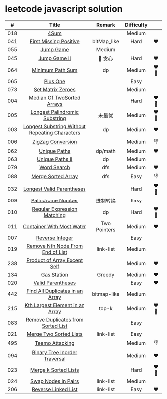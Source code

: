 # leetcode javascript solution

| # | Title | Remark | Difficulty | |
|:--:|:--:|:--:|:--:|:--:|
|018|[4Sum](https://github.com/MoruoFrog/leetcode/blob/master/Solution/018__4Sum.js)|  | Medium |
|041|[First Missing Positive](https://github.com/MoruoFrog/leetcode/blob/master/Solution/041__FirstMissingPositive.js)| bitMap_like | Hard | :heart: |
|055|[Jump Game](https://github.com/MoruoFrog/leetcode/blob/master/Solution/055__JumpGame.js)| Medium |
|045|[Jump Game II](https://github.com/MoruoFrog/leetcode/blob/master/Solution/045__JumpGame2.js)| 贪心| Hard | :heart: |
|064|[Minimum Path Sum](https://github.com/MoruoFrog/leetcode/blob/master/Solution/064__MinimumPathSum.js)|dp| Medium | :heart: :pushpin:|
|065|[Plus One](https://github.com/MoruoFrog/leetcode/blob/master/Solution/065__PlusOne.js)| | Easy |
|073|[Set Matrix Zeroes](https://github.com/MoruoFrog/leetcode/blob/master/Solution/073__SetMatrixZeroes.js)| | Medium |
|004|[Median Of TwoSorted Arrays](https://github.com/MoruoFrog/leetcode/blob/master/Solution/004__MedianOfTwoSortedArrays.js)|  | Hard | :heart: :pushpin:|
|005|[Longest Palindromic Substring](https://github.com/MoruoFrog/leetcode/blob/master/Solution/005__LongestPalindromicSubstring.js)| 未最优 | Medium |:heart: :pushpin: |
|003|[Longest Substring Without Repeating Characters](https://github.com/MoruoFrog/leetcode/blob/master/Solution/003__LongestSubstringWithoutRepeatingCharacters.js)| dp | Medium | :heart: |
|006|[ZigZag Conversion](https://github.com/MoruoFrog/leetcode/blob/master/Solution/006__ZigZagConversion.js)|  | Medium | :-1: |
|062|[Unique Paths](https://github.com/MoruoFrog/leetcode/blob/master/Solution/062__UniquePaths.js)| dp/math | Medium | :heart: |
|063|[Unique Paths II](https://github.com/MoruoFrog/leetcode/blob/master/Solution/063__UniquePathsII.js)| dp | Medium |  |
|079|[Word Search](https://github.com/MoruoFrog/leetcode/blob/master/Solution/079__WordSearch.js)| dfs | Medium | :heart: |
|088|[Merge Sorted Array](https://github.com/MoruoFrog/leetcode/blob/master/Solution/088__MergeSortedArray.js)| dfs | Easy | :-1: |
|032|[Longest Valid Parentheses](https://github.com/MoruoFrog/leetcode/blob/master/Solution/032_LongestValidParentheses.js)|  | Hard | :heart: :pushpin: |
|009|[Palindrome Number](https://github.com/MoruoFrog/leetcode/blob/master/Solution/009__PalindromeNumber.js)| 进制转换 | Easy | |
|010|[Regular Expression Matching](https://github.com/MoruoFrog/leetcode/blob/master/Solution/010__RegularExpressionMatching.js)| dp | Hard | :heart: :pushpin: |
|011|[Container With Most Water](https://github.com/MoruoFrog/leetcode/blob/master/Solution/011__ContainerWithMostWater.js)| Two Pointers | Medium | :heart: |
|007|[Reverse Integer](https://github.com/MoruoFrog/leetcode/blob/master/Solution/007__ReverseInteger.js)|  | Easy |  |
|019|[Remove Nth Node From End of List](https://github.com/MoruoFrog/leetcode/blob/master/Solution/019__RemoveNthNodeFromEndofList.js)| link-list | Medium |  |
|238|[Product of Array Except Self](https://github.com/MoruoFrog/leetcode/blob/master/Solution/238__ProductofArrayExceptSelf.js)|  | Medium | :heart: |
|134|[Gas Station](https://github.com/MoruoFrog/leetcode/blob/master/Solution/134__GasStation.js)| Greedy | Medium | :heart: |
|020|[Valid Parentheses](https://github.com/MoruoFrog/leetcode/blob/master/Solution/020__ValidParentheses.js)|  | Easy | :heart: |
|442|[Find All Duplicates in an Array](https://github.com/MoruoFrog/leetcode/blob/master/Solution/442__FindAllDuplicatesInAnArray.js)| bitmap-like | Medium | |
|215|[Kth Largest Element in an Array](https://github.com/MoruoFrog/leetcode/blob/master/Solution/215__KthLargestElementInAnArray.js)| top-k | Medium | :heart: :pushpin: |
|083|[Remove Duplicates from Sorted List](https://github.com/MoruoFrog/leetcode/blob/master/Solution/083__RemoveDuplicatesFromSortedList.js)| | Easy | |
|021|[Merge Two Sorted Lists](https://github.com/MoruoFrog/leetcode/blob/master/Solution/021__MergeTwoSortedLists.js)|link-list | Easy | |
|495|[Teemo Attacking](https://github.com/MoruoFrog/leetcode/blob/master/Solution/495__TeemoAttacking.js)| | Medium | :-1: |
|094|[Binary Tree Inorder Traversal](https://github.com/MoruoFrog/leetcode/blob/master/Solution/094__BinaryTreeInorderTraversal.js)| | Medium | :heart: |
|023|[Merge k Sorted Lists](https://github.com/MoruoFrog/leetcode/blob/master/Solution/023__MergekSortedLists.js)| | Hard | :heart: :pushpin: |
|024|[Swap Nodes in Pairs](https://github.com/MoruoFrog/leetcode/blob/master/Solution/024__SwapNodesinPairs.js)| link-list | Medium | |
|206|[Reverse Linked List](https://github.com/MoruoFrog/leetcode/blob/master/Solution/206__ReverseLinkedList.js)| link-list | Easy | :heart: |
